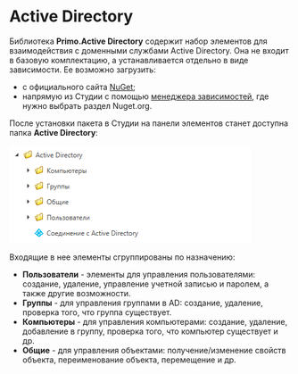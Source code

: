 # Active Directory

Библиотека **Primo.Active Directory** содержит набор элементов для взаимодействия с доменными службами Active Directory. Она не входит в базовую комплектацию, а устанавливается отдельно в виде зависимости. Ее возможно загрузить:
* с официального сайта [NuGet](https://www.nuget.org/packages/Primo.ActiveDirectory);
* напрямую из Студии с помощью [менеджера зависимостей](https://docs.primo-rpa.ru/primo-rpa/primo-studio/projects/manage-dependencies#menedzher-zavisimostei), где нужно выбрать раздел Nuget.org.

После установки пакета в Студии на панели элементов станет доступна папка **Active Directory**:

![](<../../../.gitbook/assets/ad-folder-in-studio.png>)

Входящие в нее элементы сгруппированы по назначению:
* **Пользователи** - элементы для управления пользователями: создание, удаление, управление учетной записью и паролем, а также другие возможности.
* **Группы** - для управления группами в AD: создание, удаление, проверка того, что группа существует.
* **Компьютеры** - для управления компьютерами: создание, удаление, добавление в группу, проверка того, что компьютер существует и др.
* **Общие** - для управления объектами: получение/изменение свойств объекта, переименование объекта, перемещение и др.


